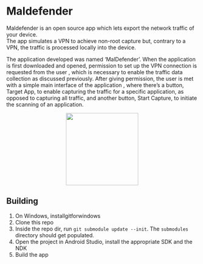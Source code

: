 # Maldefender

Maldefender is an open source app which lets export the network traffic of your device. \
The app simulates a VPN to achieve non-root capture but, contrary to a VPN, the traffic is processed locally into the device.

The application developed was named ‘MalDefender’. When the application is first downloaded and opened,
permission to set up the VPN connection is requested from the user , which is necessary to enable the
traffic data collection as discussed previously. After giving permission, the user is met with a simple main interface
of the application , where there’s a button, Target App, to enable capturing the traffic for a specific
application, as opposed to capturing all traffic, and another button, Start Capture, to initiate the scanning of an
application.

<p align="center">
<img src="[https://raw.githubusercontent.com/Alotaibi1217/Maldefender-Android/master/Screenshots/Screenshot_3.png]" width="190" />
</p>

## Building

1. On Windows, installgitforwindows
2. Clone this repo
3. Inside the repo dir, run `git submodule update --init`. The `submodules` directory should get populated.
4. Open the project in Android Studio, install the appropriate SDK and the NDK
5. Build the app

